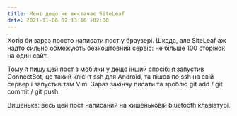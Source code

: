 ```yaml
---
title: Мені дещо не вистачає SiteLeaf
date: 2021-11-06 02:13:16 +02:00
---
```


Хотів би зараз просто написати пост у браузері. Шкода, але SiteLeaf аж надто сильно обмежують безкоштовний сервіс: не більше 100 сторінок на один сайт.

Тому я пишу цей пост з мобі́лки у дещо інший спосіб: я запустив ConnectBot, це такий клієнт ssh для Android, та пішов по ssh на свій сервер і запустив там Vim. Зараз закінчу писати та зроблю git add / git commit / git push.

Вишенька: весь цей пост написаний на кишенько́вій bluetooth клавіатурі.
